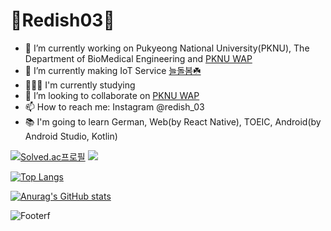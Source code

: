 # 🐣Redish03🐣

- 🔭 I’m currently working on Pukyeong National University(PKNU), The Department of BioMedical Engineering and [PKNU WAP](https://github.com/pknu-wap)
- 🌱 I’m currently making IoT Service [늘돌봄☘️](https://github.com/pknu-wap/2022_2_WAP_IoT_TEAM1)
- 👨🏽‍🎓 I'm currently studying 
- 👯 I’m looking to collaborate on [PKNU WAP](https://github.com/pknu-wap)
- 📫 How to reach me: Instagram @redish_03
- 📚 I'm going to learn German, Web(by React Native), TOEIC, Android(by Android Studio, Kotlin)
 

[![Solved.ac프로필](http://mazassumnida.wtf/api/v2/generate_badge?boj=pluto0303)](https://solved.ac/pluto0303) <img src="http://mazandi.herokuapp.com/api?handle=pluto0303&theme=warm"/>

[![Top Langs](https://github-readme-stats.vercel.app/api/top-langs/?username=Redish03)](https://github.com/Redish03/github-readme-stats)

[![Anurag's GitHub stats](https://github-readme-stats.vercel.app/api?username=Redish03)](https://github.com/Redish03/github-readme-stats)

![Footer](https://capsule-render.vercel.app/api?type=waving&color=auto&height=200&section=footer)f
